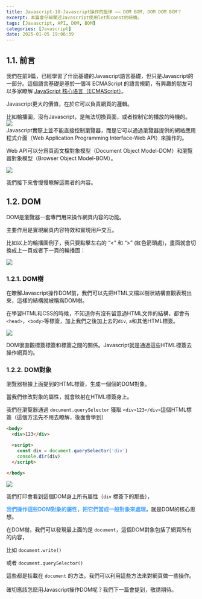 ```yaml
---
title: Javascript-10-Javascript操作的旋律 —— DOM BOM, DOM DOM BOM？
excerpt: 本篇會仔細闡述Javascript使用let和const的時機。
tags: [Javascript, API, DOM, BOM] 
categories: [Javascript]
date: 2025-01-05 19:06:39
---
```


## 1.1. 前言
我們在前9篇，已經學習了什麽基礎的Javascript語言基礎，但只是Javascript的一部分。這個語言基礎是基於一個叫 ECMAScript 的語言規範，有興趣的朋友可以多家瞭解 [JavaScript 核心语言（ECMAScript）](https://developer.mozilla.org/zh-CN/docs/Web/JavaScript/JavaScript_technologies_overview)。

Javascript更大的價值，在於它可以負責網頁的邏輯。
<br>

比如輪播圖，沒有Javascript，是無法切換頁面，或者控制它的播放的時機的。
![](/img/JS/JS-10-1.png) 
<br>
Javascript實際上並不能直接控制瀏覽器，而是它可以通過瀏覽器提供的網絡應用程式介面（Web Application Programming Interface-Web API）來操作的。

Web API可以分爲頁面文檔對象模型（Document Object Model-DOM）和瀏覽器對象模型（Browser Object Model-BOM）。

![](/img/JS/JS-10-2.png) 

我們接下來會慢慢瞭解這兩者的内容。

## 1.2. DOM
DOM是瀏覽器一套專門用來操作網頁内容的功能。

主要作用是實現網頁内容特效和實現用戶交互。

比如以上的輪播圖例子，我只要點擊左右的 “<” 和 “>” (紅色箭頭處)，畫面就會切換成上一頁或者下一頁的輪播圖：

![](/img/JS/JS-10-3.png) 

### 1.2.1. DOM樹
在瞭解Javascript操作DOM前，我們可以先把HTML文檔以樹狀結構直觀表現出來，這樣的結構就被稱爲DOM樹。

在學習HTML和CSS的時候，不知道你有沒有留意過HTML文件的結構，都會有`<head>`，`<body>`等標簽，加上我們之後加上去的`div`, `a`和其他HTML標簽。

![](/img/JS/JS-10-4.png) 

DOM很直觀標簽標簽和標簽之間的關係。Javascript就是通過這些HTML標簽去操作網頁的。

### 1.2.2. DOM對象
瀏覽器根據上面提到的HTML標簽，生成一個個的DOM對象。

當我們修改對象的屬性，就會映射在HTML標簽身上。

我們在瀏覽器通過 `document.querySelector` 獲取 `<div>123</div>`這個HTML標簽（這個方法先不用去瞭解，後面會學到）

```html
<body>
  <div>123</div>

  <script>
    const div = document.querySelector('div')
    console.dir(div)
  </script>

</body>
```
![](/img/JS/JS-10-5.png) 

我們打印會看到這個DOM身上所有屬性（`div` 標簽下的那些），

<font color="#46A3FF">**我們操作這些DOM對象的屬性，把它們當成一般對象來處理**</font>，就是DOM的核心思想。

在DOM樹，我們可以發現最上面的是 `document`，這個DOM對象包括了網頁所有的内容，

比如 `document.write()`

或者 `document.querySelector()`

這些都是挂載在 `document` 的方法。我們可以利用這些方法來對網頁做一些操作。
<br>
<br>
確切應該怎麽用Javascript操作DOM呢？我們下一篇會提到，敬請期待。